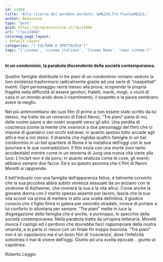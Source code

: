 ```yaml
---
id: 13494
title: 'Alla ricerca del perdono perduto: &#8220;Tre Piani&#8221;'
author: Redazione
type: "post"
guid: https://progressonline.it/?p=13494
url: "/?p=13494"
colormag_page_layout:
- default_layout
categories: "['CULTURA E SPETTACOLO']"
tags: "['cinema', 'cinema italiano', 'Cinema Roma', 'news cinema']"
---
```


#### In un condominio, la parabola discendente della società contemporanea.

Quattro famiglie distribuite in tre piani di un condominio romano vedono la loro esistenza trasformarsi radicalmente grazie ad una serie di “inaspettati” eventi. Ogni personaggio verrà messo alla prova, scoprendo la propria fragilità nella difficoltà di essere genitori, fratelli, mariti, mogli, o vicini di casa in un mondo arido dove il risentimento, il sospetto e la paura sembrano avere la meglio.

Nel più antimorettiano dei suoi film (il primo a non essere stato scritto da lui stesso, ma tratto da un romanzo di Eskol Nevo), “Tre piani” parla di noi, delle nostre paure e dei nostri sospetti verso gli altri. Una perdita di coscienza (come la mente che svanisce a due personaggi del film) che ci impone di guardarci con occhi estranei, in quanto spesso tutto accade agli altri e mai a noi stessi. Il dramma che ingloba quattro famiglie in un bel condominio in un bel quartiere di Roma é la metafora dell’oggi con le sue ipocrisie e le sue contraddizioni. Il film inizia con una morte (non tanto accidentale) mentre come in un teorema di Jung una nuova vita viene alla luce. L’incipit non è da poco, in quanto analizza come le cose, gli eventi, abbiano sempre due facce. Ed è su questo assioma che il film di Nanni Moretti si rapprende.

Il bell’imbusto con una famiglia dell’apparenza felice, é talmente convinto che la sua piccolina abbia subito violenza sessuale da un anziano con la sindrome di Alzheimer, che rovinerà la sua e la vita altrui. Come anche la giovane donna con il marito spesso assente per lavoro, lascia che la sua vita scivoli via prima di mettere in atto una scelta definitiva. Il giudice conscio che il figlio finirà in galera per omicidio stradale, invece di portare a lui conforto lo allontana per sempre. “Tre piani” mette in luce la disgregazione della famiglia che é anche, e purtroppo, lo specchio della società contemporanea. Nella parabola tratta da un’opera letteraria, Moretti invoca il castigo ed il perdono che dovrebbe farci riappropriare della nostra umanità, e in parte ci riesce con un finale fin troppo buonista. “Tre piani” non é un capolavoro ma é un buon film di ‘coscienza’, dove l’infelicità sottolinea il mal di vivere dell’oggi. Giunto ad una svolta epocale… giunto al capolinea.

Roberto Leggio